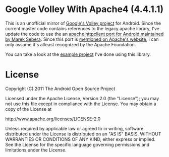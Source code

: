 # Google Volley With Apache4 (4.4.1.1)

This is an unofficial mirror of [Google's Volley project](https://android.googlesource.com/platform/frameworks/volley/) for Android.
Since the current master code contains references to the legacy apache library, I've update the code to use the an [apache httpclient port
for Android maintained by Marek Sebera](https://github.com/smarek/httpclient-android/wiki/Project-Introduction). Since this port 
is [mentioned on Apache's website](https://hc.apache.org/httpcomponents-client-4.5.x/android-port.html), I can only assume it's 
atleast recognized by the Apache Foundation.

You can take a look at the [example project](https://github.com/alphamu/GoogleVolleyWithApache4Example) I've done using this library.

# License

Copyright (C) 2011 The Android Open Source Project

Licensed under the Apache License, Version 2.0 (the "License");
you may not use this file except in compliance with the License.
You may obtain a copy of the License at

   http://www.apache.org/licenses/LICENSE-2.0

Unless required by applicable law or agreed to in writing, software
distributed under the License is distributed on an "AS IS" BASIS,
WITHOUT WARRANTIES OR CONDITIONS OF ANY KIND, either express or implied.
See the License for the specific language governing permissions and
limitations under the License.
